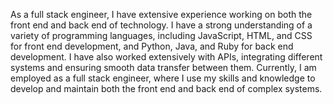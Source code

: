 As a full stack engineer, I have extensive experience working on both the front end and back end of technology. 
I have a strong understanding of a variety of programming languages, including JavaScript, HTML, and CSS for front end development, 
and Python, Java, and Ruby for back end development. I have also worked extensively with APIs, integrating different systems and 
ensuring smooth data transfer between them. Currently, I am employed as a full stack engineer, where I use my skills and knowledge 
to develop and maintain both the front end and back end of complex systems.
